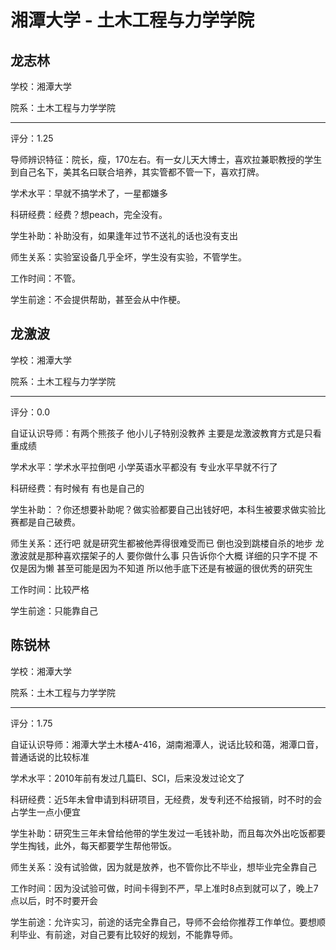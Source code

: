 # 湘潭大学 - 土木工程与力学学院

## 龙志林

学校：湘潭大学

院系：土木工程与力学学院

* * *

评分：1.25

导师辨识特征：院长，瘦，170左右。有一女儿天大博士，喜欢拉兼职教授的学生到自己名下，美其名曰联合培养，其实管都不管一下，喜欢打牌。

学术水平：早就不搞学术了，一星都嫌多

科研经费：经费？想peach，完全没有。

学生补助：补助没有，如果逢年过节不送礼的话也没有支出

师生关系：实验室设备几乎全坏，学生没有实验，不管学生。

工作时间：不管。

学生前途：不会提供帮助，甚至会从中作梗。

## 龙激波

学校：湘潭大学

院系：土木工程与力学学院

* * *

评分：0.0

自证认识导师：有两个熊孩子 他小儿子特别没教养 主要是龙激波教育方式是只看重成绩

学术水平：学术水平拉倒吧 小学英语水平都没有 专业水平早就不行了

科研经费：有时候有 有也是自己的

学生补助：？你还想要补助呢？做实验都要自己出钱好吧，本科生被要求做实验比赛都是自己破费。

师生关系：还行吧 就是研究生都被他弄得很难受而已 倒也没到跳楼自杀的地步 龙激波就是那种喜欢摆架子的人 要你做什么事 只告诉你个大概 详细的只字不提 不仅是因为懒 甚至可能是因为不知道 所以他手底下还是有被逼的很优秀的研究生

工作时间：比较严格

学生前途：只能靠自己

## 陈锐林

学校：湘潭大学

院系：土木工程与力学学院

* * *

评分：1.75

自证认识导师：湘潭大学土木楼A-416，湖南湘潭人，说话比较和蔼，湘潭口音，普通话说的比较标准

学术水平：2010年前有发过几篇EI、SCI，后来没发过论文了

科研经费：近5年未曾申请到科研项目，无经费，发专利还不给报销，时不时的会占学生一点小便宜

学生补助：研究生三年未曾给他带的学生发过一毛钱补助，而且每次外出吃饭都要学生掏钱，此外，每天都要学生帮他带饭。

师生关系：没有试验做，因为就是放养，也不管你比不毕业，想毕业完全靠自己

工作时间：因为没试验可做，时间卡得到不严，早上准时8点到就可以了，晚上7点以后，时不时要开会

学生前途：允许实习，前途的话完全靠自己，导师不会给你推荐工作单位。要想顺利毕业、有前途，对自己要有比较好的规划，不能靠导师。